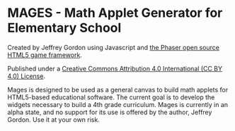 # MAGES - Math Applet Generator for Elementary School

Created by Jeffrey Gordon using Javascript and [the Phaser open source HTML5 game framework](http://phaser.io).

Published under a [Creative Commons Attribution 4.0 International (CC BY 4.0) License](https://creativecommons.org/licenses/by/4.0/).

Mages is designed to be used as a general canvas to build math applets for HTML5-based educational software.  The current goal is to develop the widgets necessary to build a 4th grade curriculum.  Mages is currently in an alpha state, and no support for its use is offered by the author, Jeffrey Gordon.  Use it at your own risk.
